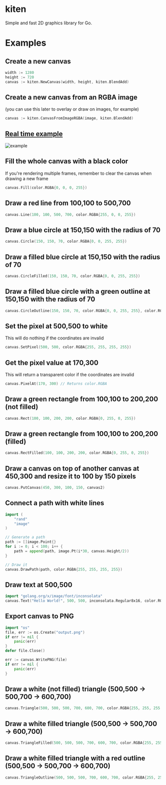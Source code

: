 # kiten

Simple and fast 2D graphics library for Go.

# Examples

## Create a new canvas

```go
width := 1280
height := 720
canvas := kiten.NewCanvas(width, height, kiten.BlendAdd)
```

## Create a new canvas from an RGBA image

(you can use this later to overlay or draw on images, for example)

```go
canvas := kiten.CanvasFromImageRGBA(image, kiten.BlendAdd)
```

## [Real time example](https://github.com/zeozeozeo/kiten-simple)

![example](https://github.com/zeozeozeo/kiten-simple/blob/main/example.gif?raw=true)

## Fill the whole canvas with a black color

If you're rendering multiple frames, remember to clear the canvas when drawing a new frame

```go
canvas.Fill(color.RGBA{0, 0, 0, 255})
```

## Draw a red line from 100,100 to 500,700

```go
canvas.Line(100, 100, 500, 700, color.RGBA{255, 0, 0, 255})
```

## Draw a blue circle at 150,150 with the radius of 70

```go
canvas.Circle(150, 150, 70, color.RGBA{0, 0, 255, 255})
```

## Draw a filled blue circle at 150,150 with the radius of 70

```go
canvas.CircleFilled(150, 150, 70, color.RGBA{0, 0, 255, 255})
```

## Draw a filled blue circle with a green outline at 150,150 with the radius of 70

```go
canvas.CircleOutline(150, 150, 70, color.RGBA{0, 0, 255, 255}, color.RGBA{0, 255, 0, 255})
```

## Set the pixel at 500,500 to white

This will do nothing if the coordinates are invalid

```go
canvas.SetPixel(500, 500, color.RGBA{255, 255, 255, 255})
```

## Get the pixel value at 170,300

This will return a transparent color if the coordinates are invalid

```go
canvas.PixelAt(170, 300) // Returns color.RGBA
```

## Draw a green rectangle from 100,100 to 200,200 (not filled)

```go
canvas.Rect(100, 100, 200, 200, color.RGBA{0, 255, 0, 255})
```

## Draw a green rectangle from 100,100 to 200,200 (filled)

```go
canvas.RectFilled(100, 100, 200, 200, color.RGBA{0, 255, 0, 255})
```

## Draw a canvas on top of another canvas at 450,300 and resize it to 100 by 150 pixels

```go
canvas.PutCanvas(450, 300, 100, 150, canvas2)
```

## Connect a path with white lines

```go
import (
    "rand"
    "image"
)

// Generate a path
path := []image.Point{}
for i := 0; i < 100; i++ {
    path = append(path, image.Pt(i*30, canvas.Height/2))
}

// Draw it
canvas.DrawPath(path, color.RGBA{255, 255, 255, 255})
```

## Draw text at 500,500

```go
import "golang.org/x/image/font/inconsolata"
canvas.Text("Hello World!", 500, 500, inconsolata.Regular8x16, color.RGBA{255, 255, 255, 255})
```

## Export canvas to PNG

```go
import "os"
file, err := os.Create("output.png")
if err != nil {
    panic(err)
}
defer file.Close()

err := canvas.WritePNG(file)
if err != nil {
    panic(err)
}
```

## Draw a white (not filled) triangle (500,500 -> 500,700 -> 600,700)

```go
canvas.Triangle(500, 500, 500, 700, 600, 700, color.RGBA{255, 255, 255, 255})
```

## Draw a white filled triangle (500,500 -> 500,700 -> 600,700)

```go
canvas.TriangleFilled(500, 500, 500, 700, 600, 700, color.RGBA{255, 255, 255, 255})
```

## Draw a white filled triangle with a red outline (500,500 -> 500,700 -> 600,700)

```go
canvas.TriangleOutline(500, 500, 500, 700, 600, 700, color.RGBA{255, 255, 255, 255}, color.RGBA{255, 0, 0, 255})
```